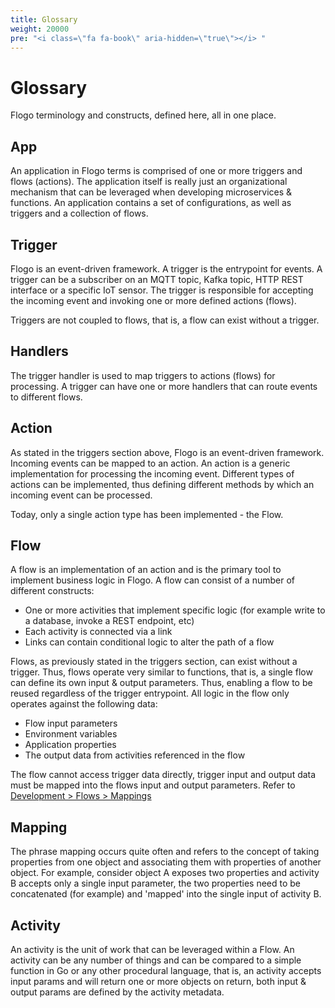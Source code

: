```yaml
---
title: Glossary
weight: 20000
pre: "<i class=\"fa fa-book\" aria-hidden=\"true\"></i> "
---
```


# Glossary

Flogo terminology and constructs, defined here, all in one place.

## App

An application in Flogo terms is comprised of one or more triggers and flows (actions). The application itself is really just an organizational mechanism that can be leveraged when developing microservices & functions. An application contains a set of configurations, as well as triggers and a collection of flows.

## Trigger

Flogo is an event-driven framework. A trigger is the entrypoint for events. A trigger can be a subscriber on an MQTT topic, Kafka topic, HTTP REST interface or a specific IoT sensor. The trigger is responsible for accepting the incoming event and invoking one or more defined actions (flows).

Triggers are not coupled to flows, that is, a flow can exist without a trigger.

## Handlers

The trigger handler is used to map triggers to actions (flows) for processing. A trigger can have one or more handlers that can route events to different flows.

## Action

As stated in the triggers section above, Flogo is an event-driven framework. Incoming events can be mapped to an action. An action is a generic implementation for processing the incoming event. Different types of actions can be implemented, thus defining different methods by which an incoming event can be processed.

Today, only a single action type has been implemented - the Flow.

## Flow

A flow is an implementation of an action and is the primary tool to implement business logic in Flogo. A flow can consist of a number of different constructs:

- One or more activities that implement specific logic (for example write to a database, invoke a REST endpoint, etc)
- Each activity is connected via a link
- Links can contain conditional logic to alter the path of a flow

Flows, as previously stated in the triggers section, can exist without a trigger. Thus, flows operate very similar to functions, that is, a single flow can define its own input & output parameters. Thus, enabling a flow to be reused regardless of the trigger entrypoint. All logic in the flow only operates against the following data:

- Flow input parameters
- Environment variables
- Application properties
- The output data from activities referenced in the flow

The flow cannot access trigger data directly, trigger input and output data must be mapped into the flows input and output parameters. Refer to [Development > Flows > Mappings](development/flows/mapping/)

## Mapping

The phrase mapping occurs quite often and refers to the concept of taking properties from one object and associating them with properties of another object. For example, consider object A exposes two properties and activity B accepts only a single input parameter, the two properties need to be concatenated (for example) and 'mapped' into the single input of activity B.

## Activity

An activity is the unit of work that can be leveraged within a Flow. An activity can be any number of things and can be compared to a simple function in Go or any other procedural language, that is, an activity accepts input params and will return one or more objects on return, both input & output params are defined by the activity metadata.